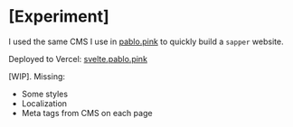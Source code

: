 # [Experiment]

I used the same CMS I use in [pablo.pink](https://pablo.pink) to quickly build a `sapper` website.

Deployed to Vercel: [svelte.pablo.pink](https://svelte.pablo.pink/)

[WIP]. Missing:

- Some styles
- Localization
- Meta tags from CMS on each page
